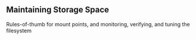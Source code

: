 ## Maintaining Storage Space
Rules-of-thumb for mount points, and monitoring, verifying, and tuning the filesystem
